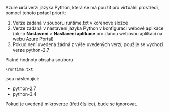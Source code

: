 Azure určí verzi jazyka Python, která se má použít pro virtuální prostředí, pomocí tohoto pořadí priorit:

1. Verze zadaná v souboru runtime.txt v kořenové složce
1. Verze zadaná v nastavení jazyka Python v konfiguraci webové aplikace (okno **Nastavení** > **Nastavení aplikace** pro danou webovou aplikaci na webu Azure Portal)
1. Pokud není uvedená žádná z výše uvedených verzí, použije se výchozí verze python-2.7

Platné hodnoty obsahu souboru 

    \runtime.txt

jsou následující:

- python-2.7
- python-3.4

Pokud je uvedená mikroverze (třetí číslice), bude se ignorovat.


<!--HONumber=Sep16_HO3-->


